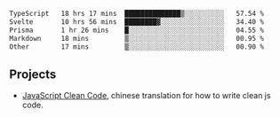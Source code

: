 <!--START_SECTION:waka-->

```txt
TypeScript   18 hrs 17 mins  ██████████████▒░░░░░░░░░░   57.54 %
Svelte       10 hrs 56 mins  ████████▓░░░░░░░░░░░░░░░░   34.40 %
Prisma       1 hr 26 mins    █░░░░░░░░░░░░░░░░░░░░░░░░   04.55 %
Markdown     18 mins         ▒░░░░░░░░░░░░░░░░░░░░░░░░   00.95 %
Other        17 mins         ▒░░░░░░░░░░░░░░░░░░░░░░░░   00.90 %
```

<!--END_SECTION:waka-->


## Projects 

- [JavaScript Clean Code](https://js-clean-code-cn.vercel.app/), chinese translation for how to write clean js code.
